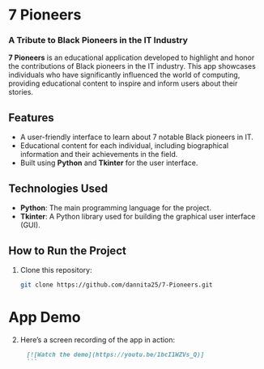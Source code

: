# 7 Pioneers

### A Tribute to Black Pioneers in the IT Industry

**7 Pioneers** is an educational application developed to highlight and honor the contributions of Black pioneers in the IT industry. This app showcases individuals who have significantly influenced the world of computing, providing educational content to inspire and inform users about their stories.

## Features
- A user-friendly interface to learn about 7 notable Black pioneers in IT.
- Educational content for each individual, including biographical information and their achievements in the field.
- Built using **Python** and **Tkinter** for the user interface.

## Technologies Used
- **Python**: The main programming language for the project.
- **Tkinter**: A Python library used for building the graphical user interface (GUI).

## How to Run the Project
1. Clone this repository:
   ```bash
   git clone https://github.com/dannita25/7-Pioneers.git
# App Demo

2. Here’s a screen recording of the app in action:
```markdown
     [![Watch the demo](https://youtu.be/1bcI1WZVs_Q)]
     ```

